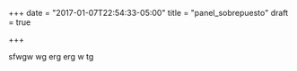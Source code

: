+++
date = "2017-01-07T22:54:33-05:00"
title = "panel_sobrepuesto"
draft = true

+++

sfwgw
wg
erg
erg
w
tg

